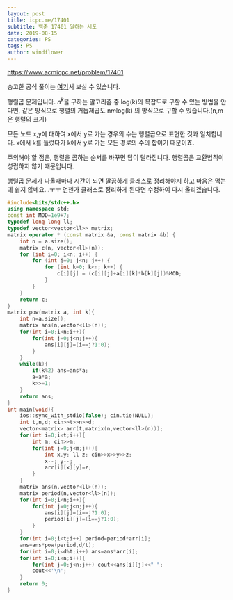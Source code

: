 ```yaml
---
layout: post
title: icpc.me/17401
subtitle: 백준 17401 일하는 세포
date: 2019-08-15
categories: PS
tags: PS
author: windflower
---
```


<https://www.acmicpc.net/problem/17401>

숭고한 공식 풀이는 [여기](https://drive.google.com/file/d/1XwcQgX81fR_2ULyzXoY1DZ1Y9EsXyu-_/view)서 보실 수 있습니다.

행렬곱 문제입니다. $n^k$을 구하는 알고리즘 중 log(k)의 복잡도로 구할 수 있는 방법을 안다면, 같은 방식으로 행렬의 거듭제곱도 n*m*log(k) 의 방식으로 구할 수 있습니다.(n,m은 행렬의 크기)

모든 노드 x,y에 대하여 x에서 y로 가는 경우의 수는 행렬곱으로 표현한 것과 일치합니다. x에서 k를 들렀다가 k에서 y로 가는 모든 경로의 수의 합이기 때문이죠.

주의해야 할 점은, 행렬을 곱하는 순서를 바꾸면 답이 달라집니다. 행렬곱은 교환법칙이 성립하지 않기 때문입니다. 

행렬곱 문제가 나올때마다 시간이 되면 깔끔하게 클래스로 정리해야지 하고 마음은 먹는데 쉽지 않네요...ㅜㅜ 언젠가 클래스로 정리하게 된다면 수정하여 다시 올리겠습니다.

```cpp
#include<bits/stdc++.h>
using namespace std;
const int MOD=1e9+7;
typedef long long ll;
typedef vector<vector<ll>> matrix;
matrix operator * (const matrix &a, const matrix &b) {
    int n = a.size();
    matrix c(n, vector<ll>(n));
    for (int i=0; i<n; i++) {
        for (int j=0; j<n; j++) {
            for (int k=0; k<n; k++) {
                c[i][j] = (c[i][j]+a[i][k]*b[k][j])%MOD;
            }
        }
    }
    return c;
}
matrix pow(matrix a, int k){
	int n=a.size();
	matrix ans(n,vector<ll>(n));
	for(int i=0;i<n;i++){
		for(int j=0;j<n;j++){
			ans[i][j]=(i==j?1:0);
		}
	}
	while(k){
		if(k%2) ans=ans*a;
		a=a*a;
		k>>=1;
	}
	return ans;
}
int main(void){
	ios::sync_with_stdio(false); cin.tie(NULL);
	int t,n,d; cin>>t>>n>>d;
	vector<matrix> arr(t,matrix(n,vector<ll>(n)));
	for(int i=0;i<t;i++){
		int m; cin>>m;
		for(int j=0;j<m;j++){
			int x,y; ll z; cin>>x>>y>>z;
			x--; y--;
			arr[i][x][y]=z;
		}
	}
	matrix ans(n,vector<ll>(n));
	matrix period(n,vector<ll>(n));
	for(int i=0;i<n;i++){
		for(int j=0;j<n;j++){
			ans[i][j]=(i==j?1:0);
			period[i][j]=(i==j?1:0);
		}
	}
	for(int i=0;i<t;i++) period=period*arr[i];
	ans=ans*pow(period,d/t);
	for(int i=0;i<d%t;i++) ans=ans*arr[i];
	for(int i=0;i<n;i++){
		for(int j=0;j<n;j++) cout<<ans[i][j]<<" ";
		cout<<'\n';
	}
	return 0;
}
```
